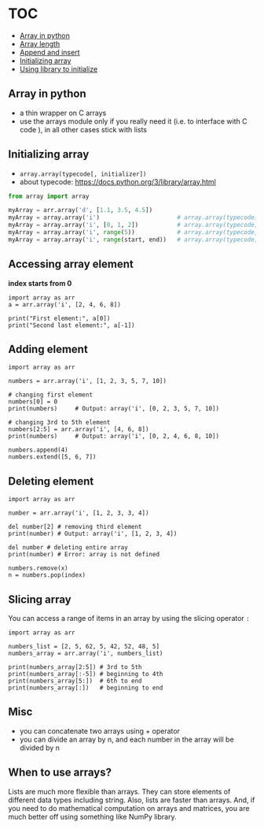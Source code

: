 # TOC
* [Array in python](/array.md#array-in-python)
* [Array length](/array.md#array-length)
* [Append and insert](/array.md#append-and-insert)
* [Initializing array](/array.md#initializing-array)
* [Using library to initialize](/array.md#using-library-to-initialize)

## Array in python
* a thin wrapper on C arrays
* use the arrays module only if you really need it (i.e. to interface with C code ), in all other cases stick with lists

## Initializing array
* `array.array(typecode[, initializer])`
* about typecode: https://docs.python.org/3/library/array.html
```python
from array import array

myArray = arr.array('d', [1.1, 3.5, 4.5])
myArray = array.array('i')                      # array.array(typecode)
myArray = array.array('i', [0, 1, 2])           # array.array(typecode, initializer)
myArray = array.array('i', range(5))            # array.array(typecode, initializer)
myArray = array.array('i', range(start, end))   # array.array(typecode, initializer)
```

## Accessing array element
**index starts from 0**
```
import array as arr
a = arr.array('i', [2, 4, 6, 8])

print("First element:", a[0])
print("Second last element:", a[-1])
```

## Adding element
```
import array as arr

numbers = arr.array('i', [1, 2, 3, 5, 7, 10])

# changing first element
numbers[0] = 0    
print(numbers)     # Output: array('i', [0, 2, 3, 5, 7, 10])

# changing 3rd to 5th element
numbers[2:5] = arr.array('i', [4, 6, 8])   
print(numbers)     # Output: array('i', [0, 2, 4, 6, 8, 10])

numbers.append(4)
numbers.extend([5, 6, 7]) 
```

## Deleting element
```
import array as arr

number = arr.array('i', [1, 2, 3, 3, 4])

del number[2] # removing third element
print(number) # Output: array('i', [1, 2, 3, 4])

del number # deleting entire array
print(number) # Error: array is not defined

numbers.remove(x)
n = numbers.pop(index)
```

## Slicing array
You can access a range of items in an array by using the slicing operator `:`
```
import array as arr

numbers_list = [2, 5, 62, 5, 42, 52, 48, 5]
numbers_array = arr.array('i', numbers_list)

print(numbers_array[2:5]) # 3rd to 5th
print(numbers_array[:-5]) # beginning to 4th
print(numbers_array[5:])  # 6th to end
print(numbers_array[:])   # beginning to end
```

## Misc
* you can concatenate two arrays using + operator
* you can divide an array by n, and each number in the array will be divided by n

## When to use arrays?
Lists are much more flexible than arrays. They can store elements of different data types including string. Also, lists are faster than arrays. 
And, if you need to do mathematical computation on arrays and matrices, you are much better off using something like NumPy library.




